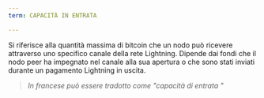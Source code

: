```yaml
---
term: CAPACITÀ IN ENTRATA

---
```

Si riferisce alla quantità massima di bitcoin che un nodo può ricevere attraverso uno specifico canale della rete Lightning. Dipende dai fondi che il nodo peer ha impegnato nel canale alla sua apertura o che sono stati inviati durante un pagamento Lightning in uscita.

> *In francese può essere tradotto come "capacità di entrata "*